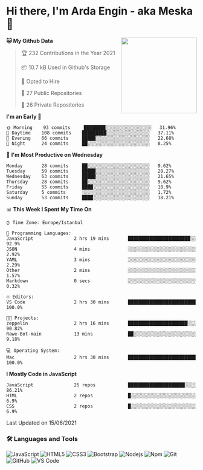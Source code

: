 # Hi there, I'm Arda Engin - aka Meska 👋

<img align='right' src='https://user-images.githubusercontent.com/5713670/87202985-820dcb80-c2b6-11ea-9f56-7ec461c497c3.gif' width='200"'>

<!--START_SECTION:waka-->
**🐱 My Github Data** 

> 🏆 232 Contributions in the Year 2021
 > 
> 📦 10.7 kB Used in Github's Storage 
 > 
> 💼 Opted to Hire
 > 
> 📜 27 Public Repositories 
 > 
> 🔑 26 Private Repositories  
 > 
**I'm an Early 🐤** 

```text
🌞 Morning    93 commits     ████████░░░░░░░░░░░░░░░░░   31.96% 
🌆 Daytime    108 commits    █████████░░░░░░░░░░░░░░░░   37.11% 
🌃 Evening    66 commits     █████░░░░░░░░░░░░░░░░░░░░   22.68% 
🌙 Night      24 commits     ██░░░░░░░░░░░░░░░░░░░░░░░   8.25%

```
📅 **I'm Most Productive on Wednesday** 

```text
Monday       28 commits     ██░░░░░░░░░░░░░░░░░░░░░░░   9.62% 
Tuesday      59 commits     █████░░░░░░░░░░░░░░░░░░░░   20.27% 
Wednesday    63 commits     █████░░░░░░░░░░░░░░░░░░░░   21.65% 
Thursday     28 commits     ██░░░░░░░░░░░░░░░░░░░░░░░   9.62% 
Friday       55 commits     ████░░░░░░░░░░░░░░░░░░░░░   18.9% 
Saturday     5 commits      ░░░░░░░░░░░░░░░░░░░░░░░░░   1.72% 
Sunday       53 commits     ████░░░░░░░░░░░░░░░░░░░░░   18.21%

```


📊 **This Week I Spent My Time On** 

```text
⌚︎ Time Zone: Europe/Istanbul

💬 Programming Languages: 
JavaScript               2 hrs 19 mins       ███████████████████████░░   92.9% 
JSON                     4 mins              ░░░░░░░░░░░░░░░░░░░░░░░░░   2.92% 
YAML                     3 mins              ░░░░░░░░░░░░░░░░░░░░░░░░░   2.29% 
Other                    2 mins              ░░░░░░░░░░░░░░░░░░░░░░░░░   1.57% 
Markdown                 0 secs              ░░░░░░░░░░░░░░░░░░░░░░░░░   0.32%

🔥 Editors: 
VS Code                  2 hrs 30 mins       █████████████████████████   100.0%

🐱‍💻 Projects: 
zeppelin                 2 hrs 16 mins       ██████████████████████░░░   90.82% 
Rawe-Bot-main            13 mins             ██░░░░░░░░░░░░░░░░░░░░░░░   9.18%

💻 Operating System: 
Mac                      2 hrs 30 mins       █████████████████████████   100.0%

```

**I Mostly Code in JavaScript** 

```text
JavaScript               25 repos            █████████████████████░░░░   86.21% 
HTML                     2 repos             █░░░░░░░░░░░░░░░░░░░░░░░░   6.9% 
CSS                      2 repos             █░░░░░░░░░░░░░░░░░░░░░░░░   6.9%

```



 Last Updated on 15/06/2021
<!--END_SECTION:waka-->


### 🛠 Languages and Tools
![JavaScript](https://img.shields.io/badge/-JavaScript-%23F7DF1C?style=flat-square&logo=javascript&logoColor=000000&color=%23FFCE5A)
![HTML5](https://img.shields.io/badge/-HTML5-%23E44D27?style=flat-square&logo=html5&logoColor=ffffff)
![CSS3](https://img.shields.io/badge/-CSS3-%231572B6?style=flat-square&logo=css3)
![Bootstrap](https://img.shields.io/badge/-Bootstrap-563D7C?style=flat-square&logo=Bootstrap)
![Nodejs](https://img.shields.io/badge/-Nodejs-339933?style=flat-square&logo=Node.js&logoColor=ffffff)
![Npm](https://img.shields.io/badge/-npm-CB3837?style=flat-square&logo=npm)
![Git](https://img.shields.io/badge/-Git-%23F05032?style=flat-square&logo=git&logoColor=%23ffffff)
![GitHub](https://img.shields.io/badge/-GitHub-181717?style=flat-square&logo=github)
![VS Code](http://img.shields.io/badge/-VS%20Code-007ACC?style=flat-square&logo=visual-studio-code&logoColor=ffffff)
